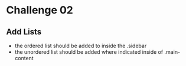 # Challenge 02

## Add Lists

- the ordered list should be added to inside the .sidebar
- the unordered list should be added where indicated inside of .main-content
